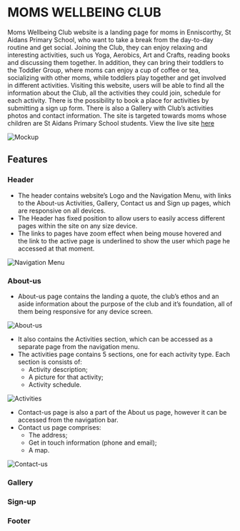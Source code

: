 # MOMS WELLBEING CLUB

Moms Wellbeing Club website is a landing page for moms in Enniscorthy, St Aidans Primary School, who want to take a break from the day-to-day routine and get social. Joining the Club, they can enjoy relaxing and interesting activities, such us Yoga, Aerobics, Art and Crafts, reading books and discussing them together. In addition, they can bring their toddlers to the Toddler Group, where moms can enjoy a cup of coffee or tea, socializing with other moms, while toddlers play together and get involved in different activities. 
Visiting this website, users will be able to find all the information about the Club, all the activities they could join, schedule for each activity. There is the possibility to book a place for activities by submitting a sign up form. There is also a Gallery with Club’s activities photos and contact information.
The site is targeted towards moms whose children are St Aidans Primary School students. View the live site [here](http://)

![Mockup]()

## Features

### Header

* The header contains website’s Logo and the Navigation Menu, with links to the About-us Activities, Gallery, Contact us and Sign up pages, which are responsive on all devices.
* The Header has fixed position to allow users to easily access different pages within the site on any size device.
* The links to pages have zoom effect when being mouse hovered and the link to the active page is underlined to show the user which page he accessed at that moment.

![Navigation Menu]()

### About-us 

* About-us page contains the landing a quote, the club’s ethos and an aside information about the purpose of the club and it’s foundation, all of them being responsive for any device screen.

![About-us]()

* It also contains the Activities section, which can be accessed as a separate page from the navigation menu.
* The activities page contains 5 sections, one for each activity type. Each section is consists of:
    * Activity description;
    * A picture for that activity;
    * Activity schedule.

![Activities]()

* Contact-us page is also a part of the About us page, however it can be accessed from the navigation bar.
* Contact us page comprises:
    * The address;
    * Get in touch information (phone and email);
    * A map.

![Contact-us]()

### Gallery

### Sign-up

### Footer



